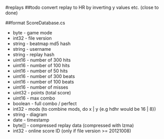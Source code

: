 #replays
##todo
convert replay to HR by inverting y values etc. (close to done)

##format
ScoreDatabase.cs

* byte - game mode
* int32 - file version
* string - beatmap md5 hash
* string - username
* string - replay hash
* uint16 - number of 300 hits
* uint16 - number of 100 hits
* uint16 - number of 50 hits
* uint16 - number of 300 beats
* uint16 - number of 100 beats
* uint16 - number of misses
* uint32 - points (total score)
* uint16 - max combo
* boolean - full combo / perfect
* int32 - mods (to combine mods, do x | y {e.g hdhr would be 16 | 8})
* string - diagram
* date - timestamp
* byte[] - compressed replay data (compressed with lzma)
* int32 - online score ID (only if file version >= 20121008)